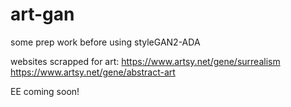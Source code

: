 # art-gan
some prep work before using styleGAN2-ADA

websites scrapped for art:
https://www.artsy.net/gene/surrealism
https://www.artsy.net/gene/abstract-art

EE coming soon!
